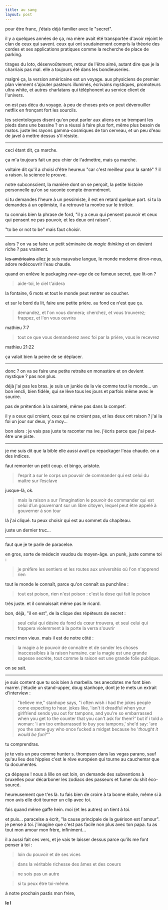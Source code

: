 ```yaml
---
title: au sang
layout: post
---
```


pour être franc, j'étais déjà familier avec le "secret".

il y a quelques années de ça, ma mère avait été transportée d'avoir rejoint le clan de ceux qui savent. ceux qui ont soudainement compris la théorie des cordes et ses applications pratiques comme la recherche de place de parking.

tirages du loto, désenvoûtement, retour de l'être aimé, autant dire que je la charriais pas mal. elle a toujours été dans les bondieuseries.

malgré ça, la version américaine est un voyage. aux physiciens de premier plan viennent s'ajouter pasteurs illuminés, écrivains mystiques, promoteurs ultra white, et autres charlatans qui téléphonent au service client de l'univers.

on est pas décu du voyage. à peu de choses près on peut déverouiller netflix en fronçant fort les sourcils.

les scientologues disent qu'on peut parler aux aliens en se trempant les pieds dans une bassine ? on a réussi à faire plus fort, même plus besoin de matos. juste les rayons gamma-cosmiques de ton cerveau, et un peu d'eau de javel à mettre dessus s'il résiste.

---

ceci étant dit, ça marche.

ça m'a toujours fait un peu chier de l'admettre, mais ça marche.

voltaire dit qu'il a choisi d'être heureux "car c'est meilleur pour la santé" ? il a raison. la science le prouve.

notre subconscient, la manière dont on se perçoit, la petite histoire personnelle qu'on se raconte compte énormément.

si tu demandes l'heure à un pessimiste, il est en retard quelque part. si tu la demandes à un optimiste, il a retrouvé ta montre sur le trottoir.

tu connais bien la phrase de ford, "il y a ceux qui pensent pouvoir et ceux qui pensent ne pas pouvoir, et les deux ont raison".

"to be or not to be" mais faut choisir.

---

alors ? on va se faire un petit séminaire de *magic thinking* et on devient riche ? pas vraiment.

~~les américains~~ allez je suis mauvaise langue, le monde moderne diron-nous, adore redécouvrir l'eau chaude.

quand on enlève le packaging *new-age* de ce fameux secret, que lit-on ?

> aide-toi, le ciel t'aidera

la fontaine, 6 mots et tout le monde peut rentrer se coucher.

et sur le bord du lit, faire une petite prière. au fond ce n'est que ça.

> demandez, et l'on vous donnera; cherchez, et vous trouverez; frappez, et l'on vous ouvrira

mathieu 7:7 

> tout ce que vous demanderez avec foi par la prière, vous le recevrez

mathieu 21:22

ça valait bien la peine de se déplacer.

---

donc ? on va se faire une petite retraite en monastère et on devient mystique ? pas non plus.

déjà j'ai pas les bras. je suis un junkie de la vie comme tout le monde... un bon iencli, bien fidèle, qui se lève tous les jours et parfois même avec le sourire.

pas de prétention à la sainteté, même pas dans la compet'.

il y a ceux qui croient, ceux qui ne croient pas, et les deux ont raison ? j'ai la foi un jour sur deux, y'a moy...

bon alors : je vais pas juste te raconter ma ive. j'écris parce que j'ai peut-être une piste.

---

je me suis dit que la bible elle aussi avait pu repackager l'eau chaude. on a des indices.

faut remonter un petit coup. et bingo, aristote.

> l’esprit a sur le corps un pouvoir de commander qui est celui du maître sur l’esclave 

jusque-là, ok.

> mais la raison a sur l’imagination le pouvoir de commander qui est celui d’un gouvernant sur un libre citoyen, lequel peut être appelé à gouverner à son tour

là j'ai cliqué. tu peux choisir qui est au sommet du chapiteau. 

juste un dernier truc...

---

faut que je te parle de paracelse.

en gros, sorte de médecin vaudou du moyen-âge. un punk, juste comme toi :

> je préfère les sentiers et les routes aux universités où l'on n'apprend rien

tout le monde le connaît, parce qu'on connaît sa punchline :

> tout est poison, rien n'est poison : c'est la dose qui fait le poison

très juste. et il connaissait même pas le ricard.

bon, déjà, "il en est", de la clique des répéteurs de secret :

> seul celui qui désire du fond du cœur trouvera, et seul celui qui frappera violemment à la porte la verra s'ouvrir

merci mon vieux. mais il est de notre côté :

> la magie a le pouvoir de connaître et de sonder les choses inaccessibles à la raison humaine. car la magie est une grande sagesse secrète, tout comme la raison est une grande folie publique.

on se sait.

---

je suis content que tu sois bien à marbella. tes anecdotes me font bien marrer. j'étudie un stand-upper, doug stanhope, dont je te mets un extrait d'interview :

> "believe me," stanhope says, "i often wish i had the jokes people come expecting to hear. jokes like, 'isn't it dreadful when your girlfriend sends you out for tampons, and you're so embarrassed when you get to the counter that you can't ask for them?' but if i told a woman: 'i am too embarrassed to buy you tampons,' she'd say: 'are you the same guy who once fucked a midget because he '*thought it would be fun*?'"

tu comprendras.

je te vois un peu comme hunter s. thompson dans las vegas parano, sauf qu'au lieu des hippies c'est le rêve européen qui tourne au cauchemar que tu documentes.

ça dépayse ! nous à lille on est loin, on demande des subventions à bruxelles pour décarboner les zodiacs des passeurs et fumer du shit éco-sourcé.

heureusement que t'es là. tu fais bien de croire à ta bonne étoile, même si à mon avis elle doit tourner un clip avec toi.

fais quand même gaffe hein. moi (et les autres) on tient à toi.

et puis... paracelse a écrit, "la cause principale de la guérison est l'amour". je pense à toi. j'imagine que c'est pas facile non plus avec ton papa. tu as tout mon amour mon frère, infiniment...

il a aussi fait ces vers, et je vais te laisser dessus parce qu'ils me font penser à toi :

> loin du pouvoir et de ses vices

> dans la véritable richesse des âmes et des coeurs

> ne sois pas un autre

> si tu peux être toi-même.

à notre prochain pastis mon frère,

**le l**

